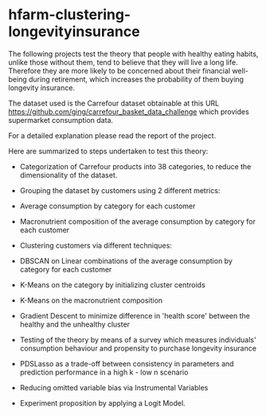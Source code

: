 # hfarm-clustering-longevityinsurance
The following projects test the theory that people with healthy eating habits, unlike those without them, tend to believe that they will live a long life. Therefore they are more likely to be concerned about their financial well-being during retirement, which increases the probability of them buying longevity insurance.

The dataset used is the Carrefour dataset obtainable at this URL https://github.com/ging/carrefour_basket_data_challenge which provides supermarket consumption data.

For a detailed explanation please read the report of the project.

Here are summarized to steps undertaken to test this theory:

* Categorization of Carrefour products into 38 categories, to reduce the dimensionality of the dataset.

* Grouping the dataset by customers using 2 different metrics:
 * Average consumption by category for each customer
 * Macronutrient composition of the average consumption by category for each customer
 
* Clustering customers via different techniques:
 * DBSCAN on Linear combinations of the average consumption by category for each customer
 * K-Means on the category by initializing cluster centroids
 * K-Means on the macronutrient composition
 * Gradient Descent to minimize difference in 'health score' between the healthy and the unhealthy cluster
 
* Testing of the theory by means of a survey which measures individuals' consumption behaviour and propensity to purchase longevity insurance
 * PDSLasso as a trade-off between consistency in parameters and prediction performance in a high k - low n scenario
 * Reducing omitted variable bias via Instrumental Variables
 
* Experiment proposition by applying a Logit Model.

